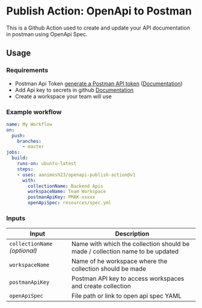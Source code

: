 # Publish Action: OpenApi to Postman

This is a Github Action used to create and update your API documentation in postman using OpenApi Spec.
## Usage

### Requirements
 
 - Postman Api Token [generate a Postman API token](https://dream11.postman.co/settings/me/api-keys) ([Documentation](https://learning.postman.com/docs/developer/postman-api/authentication/))
 - Add Api key to secrets in github [Documentation](https://docs.github.com/en/actions/reference/encrypted-secrets)
 - Create a workspace your team will use

### Example workflow

```yaml
name: My Workflow
on:
  push:
    branches:
      - master
jobs:
  build:
    runs-on: ubuntu-latest
    steps:
    - uses: aanimesh23/openapi-publish-action@v1
      with:
        collectionName: Backend Apis
        workspaceName: Team Workspace
        postmanApiKey: PMAK-xxxxx
        openApiSpec: resources/spec.yml
```

### Inputs

| Input                      | Description                                                                   |
|----------------------------|-------------------------------------------------------------------------------|
| `collectionName` _(optional)_          | Name with which the collection should be made / collection name to be updated |
| `workspaceName` | Name of he workspace where the collection should be made                      |
| `postmanApiKey` | Postman API key to access workspaces and create collection                    |
| `openApiSpec` | File path or link to open api spec YAML                                       |